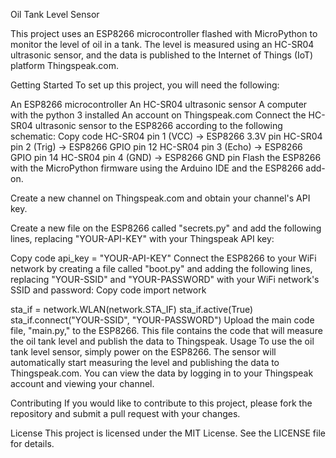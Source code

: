 

Oil Tank Level Sensor

This project uses an ESP8266 microcontroller flashed with MicroPython to monitor the level of oil in a tank. The level is measured using an HC-SR04 ultrasonic sensor, and the data is published to the Internet of Things (IoT) platform Thingspeak.com.

Getting Started
To set up this project, you will need the following:

An ESP8266 microcontroller
An HC-SR04 ultrasonic sensor
A computer with the python 3 installed
An account on Thingspeak.com
Connect the HC-SR04 ultrasonic sensor to the ESP8266 according to the following schematic:
Copy code
HC-SR04 pin 1 (VCC) -> ESP8266 3.3V pin
HC-SR04 pin 2 (Trig) -> ESP8266 GPIO pin 12
HC-SR04 pin 3 (Echo) -> ESP8266 GPIO pin 14
HC-SR04 pin 4 (GND) -> ESP8266 GND pin
Flash the ESP8266 with the MicroPython firmware using the Arduino IDE and the ESP8266 add-on.

Create a new channel on Thingspeak.com and obtain your channel's API key.

Create a new file on the ESP8266 called "secrets.py" and add the following lines, replacing "YOUR-API-KEY" with your Thingspeak API key:

Copy code
api_key = "YOUR-API-KEY"
Connect the ESP8266 to your WiFi network by creating a file called "boot.py" and adding the following lines, replacing "YOUR-SSID" and "YOUR-PASSWORD" with your WiFi network's SSID and password:
Copy code
import network

sta_if = network.WLAN(network.STA_IF)
sta_if.active(True)
sta_if.connect("YOUR-SSID", "YOUR-PASSWORD")
Upload the main code file, "main.py," to the ESP8266. This file contains the code that will measure the oil tank level and publish the data to Thingspeak.
Usage
To use the oil tank level sensor, simply power on the ESP8266. The sensor will automatically start measuring the level and publishing the data to Thingspeak.com. You can view the data by logging in to your Thingspeak account and viewing your channel.

Contributing
If you would like to contribute to this project, please fork the repository and submit a pull request with your changes.

License
This project is licensed under the MIT License. See the LICENSE file for details.
